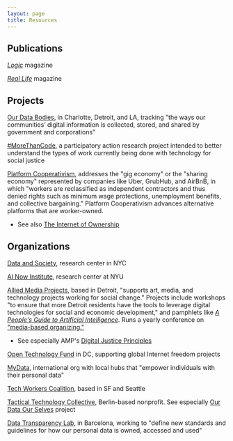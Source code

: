 ```yaml
---
layout: page
title: Resources
---
```


## Publications

[*Logic*](https://logicmag.io/) magazine

[*Real Life*](http://reallifemag.com/) magazine

## Projects

[Our Data Bodies](https://www.odbproject.org/), in Charlotte, Detroit, and LA, tracking "the ways our communities’ digital information is collected, stored, and shared by government and corporations"

[#MoreThanCode](https://morethancode.cc/), a participatory action research project intended to better understand the types of work currently being done with technology for social justice

[Platform Cooperativism](https://platform.coop/about), addresses the "gig economy" or the "sharing economy" represented by companies like Uber, GrubHub, and AirBnB, in which "workers are reclassified as independent contractors and thus denied rights such as minimum wage protections, unemployment benefits, and collective bargaining." Platform Cooperativism advances alternative platforms that are worker-owned.

- See also [The Internet of Ownership](https://ioo.coop/about/)

## Organizations

[Data and Society](https://datasociety.net/), research center in NYC

[AI Now Institute](https://ainowinstitute.org/), research center at NYU

[Allied Media Projects](https://alliedmedia.org/), based in Detroit, "supports art, media, and technology projects working for social change." Projects include workshops "to ensure that more Detroit residents have the tools to leverage digital technologies for social and economic development," and pamphlets like [*A People's Guide to Artificial Intelligence*](https://store.alliedmedia.org/products/a-peoples-guide-to-ai). Runs a yearly conference on ["media-based organizing."](https://www.alliedmedia.org/news/2018/09/14/chrysalis-year)

- See especially AMP's [Digital Justice Principles](https://www.alliedmedia.org/ddjc/principles)

[Open Technology Fund](https://www.opentech.fund/) in DC, supporting global Internet freedom projects

[MyData](https://mydata.org), international org with local hubs that "empower individuals with their personal data"

[Tech Workers Coalition](https://techworkerscoalition.org/), based in SF and Seattle

[Tactical Technology Collective](https://tacticaltech.org/), Berlin-based nonprofit. See especially [Our Data Our Selves](https://ourdataourselves.tacticaltech.org/) project

[Data Transparency Lab](http://datatransparencylab.org/), in Barcelona, working to "define new standards and guidelines for how our personal data is owned, accessed and used"
